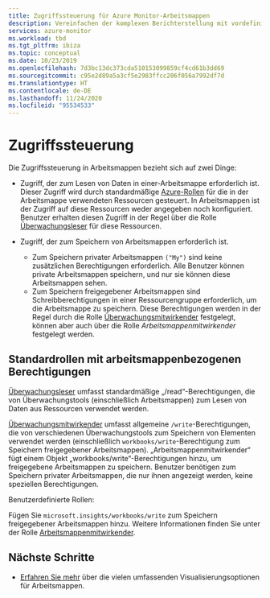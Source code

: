 ```yaml
---
title: Zugriffssteuerung für Azure Monitor-Arbeitsmappen
description: Vereinfachen der komplexen Berichterstellung mit vordefinierten und benutzerdefiniert parametrisierten Arbeitsmappen mit rollenbasierter Zugriffssteuerung
services: azure-monitor
ms.workload: tbd
ms.tgt_pltfrm: ibiza
ms.topic: conceptual
ms.date: 10/23/2019
ms.openlocfilehash: 7d3bc13dc373cda510153099859cf4cd61b3dd69
ms.sourcegitcommit: c95e2d89a5a3cf5e2983ffcc206f056a7992df7d
ms.translationtype: HT
ms.contentlocale: de-DE
ms.lasthandoff: 11/24/2020
ms.locfileid: "95534533"
---
```

# <a name="access-control"></a>Zugriffssteuerung

Die Zugriffssteuerung in Arbeitsmappen bezieht sich auf zwei Dinge:

* Zugriff, der zum Lesen von Daten in einer-Arbeitsmappe erforderlich ist. Dieser Zugriff wird durch standardmäßige [Azure-Rollen](../../role-based-access-control/overview.md) für die in der Arbeitsmappe verwendeten Ressourcen gesteuert. In Arbeitsmappen ist der Zugriff auf diese Ressourcen weder angegeben noch konfiguriert. Benutzer erhalten diesen Zugriff in der Regel über die Rolle [Überwachungsleser](../../role-based-access-control/built-in-roles.md#monitoring-reader) für diese Ressourcen.

* Zugriff, der zum Speichern von Arbeitsmappen erforderlich ist.

    - Zum Speichern privater Arbeitsmappen `("My")` sind keine zusätzlichen Berechtigungen erforderlich. Alle Benutzer können private Arbeitsmappen speichern, und nur sie können diese Arbeitsmappen sehen.
    - Zum Speichern freigegebener Arbeitsmappen sind Schreibberechtigungen in einer Ressourcengruppe erforderlich, um die Arbeitsmappe zu speichern. Diese Berechtigungen werden in der Regel durch die Rolle [Überwachungsmitwirkender](../../role-based-access-control/built-in-roles.md#monitoring-contributor) festgelegt, können aber auch über die Rolle *Arbeitsmappenmitwirkender* festgelegt werden.
    
## <a name="standard-roles-with-workbook-related-privileges"></a>Standardrollen mit arbeitsmappenbezogenen Berechtigungen

[Überwachungsleser](../../role-based-access-control/built-in-roles.md#monitoring-reader) umfasst standardmäßige „/read“-Berechtigungen, die von Überwachungstools (einschließlich Arbeitsmappen) zum Lesen von Daten aus Ressourcen verwendet werden.

[Überwachungsmitwirkender](../../role-based-access-control/built-in-roles.md#monitoring-contributor) umfasst allgemeine `/write`-Berechtigungen, die von verschiedenen Überwachungstools zum Speichern von Elementen verwendet werden (einschließlich `workbooks/write`-Berechtigung zum Speichern freigegebener Arbeitsmappen).
„Arbeitsmappenmitwirkender“ fügt einem Objekt „workbooks/write“-Berechtigungen hinzu, um freigegebene Arbeitsmappen zu speichern.
Benutzer benötigen zum Speichern privater Arbeitsmappen, die nur ihnen angezeigt werden, keine speziellen Berechtigungen.

Benutzerdefinierte Rollen:

Fügen Sie `microsoft.insights/workbooks/write` zum Speichern freigegebener Arbeitsmappen hinzu. Weitere Informationen finden Sie unter der Rolle [Arbeitsmappenmitwirkender](../../role-based-access-control/built-in-roles.md#monitoring-contributor).

## <a name="next-steps"></a>Nächste Schritte

* [Erfahren Sie mehr](./workbooks-overview.md#visualizations) über die vielen umfassenden Visualisierungsoptionen für Arbeitsmappen.